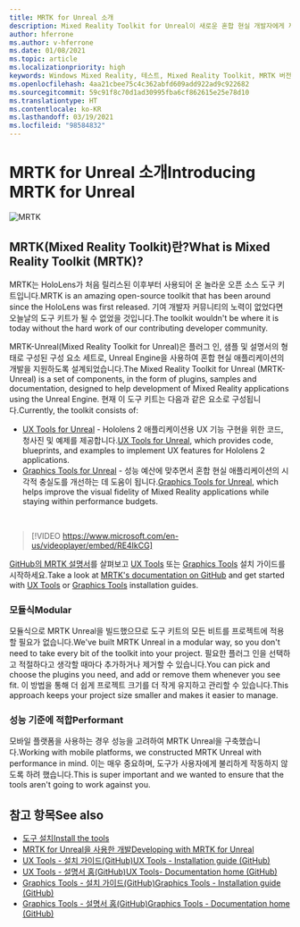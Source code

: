 ```yaml
---
title: MRTK for Unreal 소개
description: Mixed Reality Toolkit for Unreal이 새로운 혼합 현실 개발자에게 제공하는 모든 기능을 시작하세요.
author: hferrone
ms.author: v-hferrone
ms.date: 01/08/2021
ms.topic: article
ms.localizationpriority: high
keywords: Windows Mixed Reality, 테스트, Mixed Reality Toolkit, MRTK 버전 2, MRTK, 도구, SDK, HoloLens, HoloLens 2, 혼합 현실 헤드셋, windows mixed reality 헤드셋, 가상 현실 헤드셋, 플랫폼 간
ms.openlocfilehash: 4aa21cbee75c4c362abfd609add922ad9c922682
ms.sourcegitcommit: 59c91f8c70d1ad30995fba6cf862615e25e78d10
ms.translationtype: HT
ms.contentlocale: ko-KR
ms.lasthandoff: 03/19/2021
ms.locfileid: "98584832"
---
```

# <a name="introducing-mrtk-for-unreal"></a><span data-ttu-id="4db49-104">MRTK for Unreal 소개</span><span class="sxs-lookup"><span data-stu-id="4db49-104">Introducing MRTK for Unreal</span></span>

![MRTK](../../design/images/MRTK_UX_Hero.png)

## <a name="what-is-mixed-reality-toolkit-mrtk"></a><span data-ttu-id="4db49-106">MRTK(Mixed Reality Toolkit)란?</span><span class="sxs-lookup"><span data-stu-id="4db49-106">What is Mixed Reality Toolkit (MRTK)?</span></span>

<span data-ttu-id="4db49-107">MRTK는 HoloLens가 처음 릴리스된 이후부터 사용되어 온 놀라운 오픈 소스 도구 키트입니다.</span><span class="sxs-lookup"><span data-stu-id="4db49-107">MRTK is an amazing open-source toolkit that has been around since the HoloLens was first released.</span></span> <span data-ttu-id="4db49-108">기여 개발자 커뮤니티의 노력이 없었다면 오늘날의 도구 키트가 될 수 없었을 것입니다.</span><span class="sxs-lookup"><span data-stu-id="4db49-108">The toolkit wouldn't be where it is today without the hard work of our contributing developer community.</span></span> 

<span data-ttu-id="4db49-109">MRTK-Unreal(Mixed Reality Toolkit for Unreal)은 플러그 인, 샘플 및 설명서의 형태로 구성된 구성 요소 세트로, Unreal Engine을 사용하여 혼합 현실 애플리케이션의 개발을 지원하도록 설계되었습니다.</span><span class="sxs-lookup"><span data-stu-id="4db49-109">The Mixed Reality Toolkit for Unreal (MRTK-Unreal) is a set of components, in the form of plugins, samples and documentation, designed to help development of Mixed Reality applications using the Unreal Engine.</span></span> <span data-ttu-id="4db49-110">현재 이 도구 키트는 다음과 같은 요소로 구성됩니다.</span><span class="sxs-lookup"><span data-stu-id="4db49-110">Currently, the toolkit consists of:</span></span>
* <span data-ttu-id="4db49-111">[UX Tools for Unreal](https://github.com/microsoft/MixedReality-UXTools-Unreal) - Hololens 2 애플리케이션용 UX 기능 구현을 위한 코드, 청사진 및 예제를 제공합니다.</span><span class="sxs-lookup"><span data-stu-id="4db49-111">[UX Tools for Unreal](https://github.com/microsoft/MixedReality-UXTools-Unreal), which provides code, blueprints, and examples to implement UX features for Hololens 2 applications.</span></span>
* <span data-ttu-id="4db49-112">[Graphics Tools for Unreal](https://github.com/microsoft/MixedReality-GraphicsTools-Unreal) - 성능 예산에 맞추면서 혼합 현실 애플리케이션의 시각적 충실도를 개선하는 데 도움이 됩니다.</span><span class="sxs-lookup"><span data-stu-id="4db49-112">[Graphics Tools for Unreal](https://github.com/microsoft/MixedReality-GraphicsTools-Unreal), which helps improve the visual fidelity of Mixed Reality applications while staying within performance budgets.</span></span>

<br>

> [!VIDEO https://www.microsoft.com/en-us/videoplayer/embed/RE4IkCG]

<span data-ttu-id="4db49-113">[GitHub의 MRTK 설명서](https://microsoft.github.io/MixedReality-UXTools-Unreal/README.html)를 살펴보고 [UX Tools](https://microsoft.github.io/MixedReality-UXTools-Unreal/Docs/Installation.html) 또는 [Graphics Tools](https://github.com/microsoft/MixedReality-GraphicsTools-Unreal/blob/main/Docs/Installation.md) 설치 가이드를 시작하세요.</span><span class="sxs-lookup"><span data-stu-id="4db49-113">Take a look at [MRTK's documentation on GitHub](https://microsoft.github.io/MixedReality-UXTools-Unreal/README.html) and get started with [UX Tools](https://microsoft.github.io/MixedReality-UXTools-Unreal/Docs/Installation.html) or [Graphics Tools](https://github.com/microsoft/MixedReality-GraphicsTools-Unreal/blob/main/Docs/Installation.md) installation guides.</span></span>

### <a name="modular"></a><span data-ttu-id="4db49-114">모듈식</span><span class="sxs-lookup"><span data-stu-id="4db49-114">Modular</span></span>

<span data-ttu-id="4db49-115">모듈식으로 MRTK Unreal을 빌드했으므로 도구 키트의 모든 비트를 프로젝트에 적용할 필요가 없습니다.</span><span class="sxs-lookup"><span data-stu-id="4db49-115">We've built MRTK Unreal in a modular way, so you don't need to take every bit of the toolkit into your project.</span></span> <span data-ttu-id="4db49-116">필요한 플러그 인을 선택하고 적절하다고 생각할 때마다 추가하거나 제거할 수 있습니다.</span><span class="sxs-lookup"><span data-stu-id="4db49-116">You can pick and choose the plugins you need, and add or remove them whenever you see fit.</span></span> <span data-ttu-id="4db49-117">이 방법을 통해 더 쉽게 프로젝트 크기를 더 작게 유지하고 관리할 수 있습니다.</span><span class="sxs-lookup"><span data-stu-id="4db49-117">This approach keeps your project size smaller and makes it easier to manage.</span></span>  

### <a name="performant"></a><span data-ttu-id="4db49-118">성능 기준에 적합</span><span class="sxs-lookup"><span data-stu-id="4db49-118">Performant</span></span>

<span data-ttu-id="4db49-119">모바일 플랫폼을 사용하는 경우 성능을 고려하여 MRTK Unreal을 구축했습니다.</span><span class="sxs-lookup"><span data-stu-id="4db49-119">Working with mobile platforms, we constructed MRTK Unreal with performance in mind.</span></span> <span data-ttu-id="4db49-120">이는 매우 중요하며, 도구가 사용자에게 불리하게 작동하지 않도록 하려 했습니다.</span><span class="sxs-lookup"><span data-stu-id="4db49-120">This is super important and we wanted to ensure that the tools aren't going to work against you.</span></span>

## <a name="see-also"></a><span data-ttu-id="4db49-121">참고 항목</span><span class="sxs-lookup"><span data-stu-id="4db49-121">See also</span></span>

* [<span data-ttu-id="4db49-122">도구 설치</span><span class="sxs-lookup"><span data-stu-id="4db49-122">Install the tools</span></span>](../install-the-tools.md)
* [<span data-ttu-id="4db49-123">MRTK for Unreal을 사용한 개발</span><span class="sxs-lookup"><span data-stu-id="4db49-123">Developing with MRTK for Unreal</span></span>](unreal-development-overview.md)
* [<span data-ttu-id="4db49-124">UX Tools - 설치 가이드(GitHub)</span><span class="sxs-lookup"><span data-stu-id="4db49-124">UX Tools - Installation guide (GitHub)</span></span>](https://microsoft.github.io/MixedReality-UXTools-Unreal/Docs/Installation.html)
* [<span data-ttu-id="4db49-125">UX Tools - 설명서 홈(GitHub)</span><span class="sxs-lookup"><span data-stu-id="4db49-125">UX Tools- Documentation home (GitHub)</span></span>](https://microsoft.github.io/MixedReality-UXTools-Unreal/README.html)
* [<span data-ttu-id="4db49-126">Graphics Tools - 설치 가이드(GitHub)</span><span class="sxs-lookup"><span data-stu-id="4db49-126">Graphics Tools - Installation guide (GitHub)</span></span>](https://github.com/microsoft/MixedReality-GraphicsTools-Unreal/blob/main/Docs/Installation.md)
* [<span data-ttu-id="4db49-127">Graphics Tools - 설명서 홈(GitHub)</span><span class="sxs-lookup"><span data-stu-id="4db49-127">Graphics Tools - Documentation home (GitHub)</span></span>](https://github.com/microsoft/MixedReality-GraphicsTools-Unreal/)